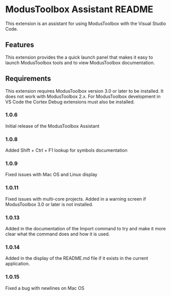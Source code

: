 # ModusToolbox Assistant README

This extension is an assistant for using ModusToolbox with the Visual Studio Code.

## Features

This extension provides the a quick launch panel that makes it easy to launch ModusToolbox
tools and to view ModusToolbox documentation.

## Requirements

This extension requires ModusToolbox version 3.0 or later to be installed.  It does not work
with ModusToolbox 2.x.  For ModusToolbox development in VS Code the Cortex Debug extensions
must also be installed.

### 1.0.6
Initial release of the ModusToolbox Assistant

### 1.0.8
Added Shift + Ctrl + F1 lookup for symbols documentation

### 1.0.9
Fixed issues with Mac OS and Linux display

### 1.0.11
Fixed issues with multi-core projects.  Added in a warning screen if ModusToolbox 3.0 or later
is not installed.

### 1.0.13
Added in the documentation of the Import command to try and make it more clear what the
command does and how it is used.

### 1.0.14
Added in the display of the README.md file if it exists in the current application.

### 1.0.15
Fixed a bug with newlines on Mac OS
